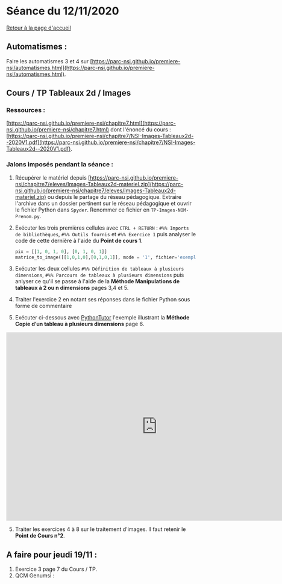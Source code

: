 

# Séance du 12/11/2020

[Retour à la page d'accueil](https://parc-nsi.github.io/premiere-nsi/index.html)

## Automatismes :

Faire les automatismes 3 et 4 sur [https://parc-nsi.github.io/premiere-nsi/automatismes.html](https://parc-nsi.github.io/premiere-nsi/automatismes.html).


## Cours / TP Tableaux 2d / Images


### Ressources :

[https://parc-nsi.github.io/premiere-nsi/chapitre7.html](https://parc-nsi.github.io/premiere-nsi/chapitre7.html) dont l'énoncé du cours : [https://parc-nsi.github.io/premiere-nsi/chapitre7/NSI-Images-Tableaux2d--2020V1.pdf](https://parc-nsi.github.io/premiere-nsi/chapitre7/NSI-Images-Tableaux2d--2020V1.pdf).


### Jalons imposés pendant la séance :

1. Récupérer le matériel depuis [https://parc-nsi.github.io/premiere-nsi/chapitre7/eleves/Images-Tableaux2d-materiel.zip](https://parc-nsi.github.io/premiere-nsi/chapitre7/eleves/Images-Tableaux2d-materiel.zip) ou depuis le partage du réseau pédagogique. Extraire l'archive dans un dossier pertinent sur le réseau pédagogique et ouvrir le fichier Python dans `Spyder`.  Renommer ce fichier en `TP-Images-NOM-Prenom.py`.
   
2. Exécuter les trois  premières cellules avec `CTRL + RETURN`  : `#%% Imports de bibliothèques`, `#%% Outils fournis`  et `#%% Exercice 1` puis analyser le code de cette dernière à l'aide du **Point de cours 1**.

    ~~~python
    pix = [[1, 0, 1, 0], [0, 1, 0, 1]]
    matrice_to_image([[1,0,1,0],[0,1,0,1]], mode = '1', fichier='exemple_binaire_4x2.png',res=1)
    ~~~

3. Exécuter les deux cellules `#%% Définition de tableaux à plusieurs dimensions`,  `#%% Parcours de tableaux à plusieurs dimensions` puis anlyser ce qu'il se passe à l'aide de la  **Méthode Manipulations de tableaux à 2 ou n dimensions** pages 3,4 et 5.

4. Traiter l'exercice 2 en notant ses réponses dans le fichier Python sous forme de commentaire
   
  1.  Exécuter ci-dessous avec [PythonTutor](http://pythontutor.com/visualize.html#code=def%20copie_tab%28t%29%3A%0A%20%20%20%20res%20%3D%20%5B%5D%0A%20%20%20%20for%20x%20in%20t%3A%0A%20%20%20%20%20%20%20%20res.append%28x%29%0A%20%20%20%20return%20res%0A%0AM%20%3D%20%5B%5B1,2%5D,%5B3,4%5D%5D%0AN%20%3D%20copie_tab%28M%29%0AM%5B0%5D%5B0%5D%20%3D%200&cumulative=false&curInstr=13&heapPrimitives=nevernest&mode=display&origin=opt-frontend.js&py=3&rawInputLstJSON=%5B%5D&textReferences=false) l'exemple illustrant la **Méthode Copie d’un tableau à plusieurs dimensions** page 6.

<iframe width="800" height="500" frameborder="0" src="http://pythontutor.com/iframe-embed.html#code=def%20copie_tab%28t%29%3A%0A%20%20%20%20res%20%3D%20%5B%5D%0A%20%20%20%20for%20x%20in%20t%3A%0A%20%20%20%20%20%20%20%20res.append%28x%29%0A%20%20%20%20return%20res%0A%0AM%20%3D%20%5B%5B1,2%5D,%5B3,4%5D%5D%0AN%20%3D%20copie_tab%28M%29%0AM%5B0%5D%5B0%5D%20%3D%200&codeDivHeight=400&codeDivWidth=350&cumulative=false&curInstr=13&heapPrimitives=nevernest&origin=opt-frontend.js&py=3&rawInputLstJSON=%5B%5D&textReferences=false"> </iframe>

5. Traiter les exercices 4 à 8 sur le traitement d'images. Il faut retenir le **Point de Cours n°2**.


## A faire pour jeudi 19/11 :

1. Exercice 3 page 7 du Cours / TP.
2. QCM Genumsi : []()


